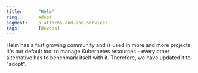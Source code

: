 ```yaml
---
title:      "Helm"
ring:       adopt
segment:    platforms-and-aoe-services
tags:       [devops]
---
```


Helm has a fast growing community and is used in more and more projects.
It's our default tool to manage Kubernetes resources - every other alternative has to benchmark itself with it.
Therefore, we have updated it to "adopt".
